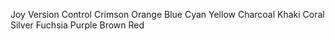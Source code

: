 Joy
Version Control
Crimson
Orange
Blue
Cyan
Yellow
Charcoal
Khaki
Coral
Silver
Fuchsia
Purple
Brown
Red
